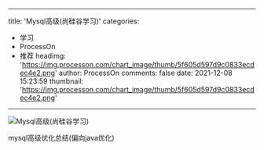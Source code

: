 
---
title: 'Mysql高级(尚硅谷学习)'
categories: 
 - 学习
 - ProcessOn
 - 推荐
headimg: 'https://img.processon.com/chart_image/thumb/5f605d597d9c0833ecdec4e2.png'
author: ProcessOn
comments: false
date: 2021-12-08 15:23:59
thumbnail: 'https://img.processon.com/chart_image/thumb/5f605d597d9c0833ecdec4e2.png'
---

<div>   
<img class="thumb" alt="Mysql高级(尚硅谷学习)" src="https://img.processon.com/chart_image/thumb/5f605d597d9c0833ecdec4e2.png" referrerpolicy="no-referrer">
<p>mysql高级优化总结(偏向java优化)</p>  
</div>
            